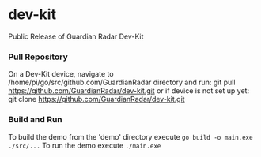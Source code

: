 # dev-kit
Public Release of Guardian Radar Dev-Kit
### Pull Repository
On a Dev-Kit device, navigate to /home/pi/go/src/github.com/GuardianRadar directory and run:
git pull https://github.com/GuardianRadar/dev-kit.git
or if device is not set up yet:
git clone https://github.com/GuardianRadar/dev-kit.git

### Build and Run
To build the demo from the 'demo' directory execute `go build -o main.exe ./src/...`
To run the demo execute `./main.exe`


